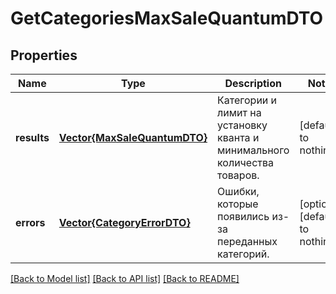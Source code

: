 # GetCategoriesMaxSaleQuantumDTO


## Properties
Name | Type | Description | Notes
------------ | ------------- | ------------- | -------------
**results** | [**Vector{MaxSaleQuantumDTO}**](MaxSaleQuantumDTO.md) | Категории и лимит на установку кванта и минимального количества товаров. | [default to nothing]
**errors** | [**Vector{CategoryErrorDTO}**](CategoryErrorDTO.md) | Ошибки, которые появились из-за переданных категорий. | [optional] [default to nothing]


[[Back to Model list]](../README.md#models) [[Back to API list]](../README.md#api-endpoints) [[Back to README]](../README.md)


